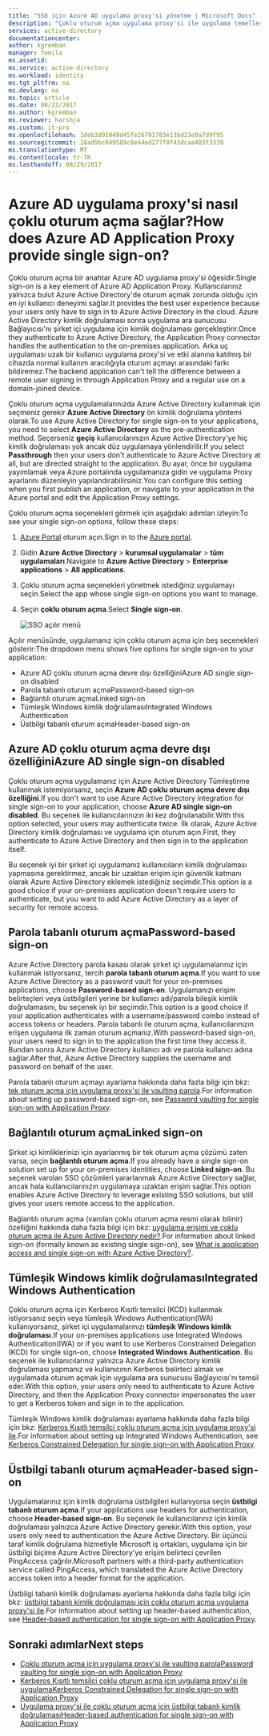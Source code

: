 ```yaml
---
title: "SSO için Azure AD uygulama proxy'si yönetme | Microsoft Docs"
description: "Çoklu oturum açma uygulama proxy'si ile uygulama temelleri hakkında bilgi edinin"
services: active-directory
documentationcenter: 
author: kgremban
manager: femila
ms.assetid: 
ms.service: active-directory
ms.workload: identity
ms.tgt_pltfrm: na
ms.devlang: na
ms.topic: article
ms.date: 08/23/2017
ms.author: kgremban
ms.reviewer: harshja
ms.custom: it-pro
ms.openlocfilehash: 1deb3d91049d45fe26791783e13bd23e0a7d9f95
ms.sourcegitcommit: 18ad9bc049589c8e44ed277f8f43dcaa483f3339
ms.translationtype: MT
ms.contentlocale: tr-TR
ms.lasthandoff: 08/29/2017
---
```

# <a name="how-does-azure-ad-application-proxy-provide-single-sign-on"></a><span data-ttu-id="31942-103">Azure AD uygulama proxy'si nasıl çoklu oturum açma sağlar?</span><span class="sxs-lookup"><span data-stu-id="31942-103">How does Azure AD Application Proxy provide single sign-on?</span></span>

<span data-ttu-id="31942-104">Çoklu oturum açma bir anahtar Azure AD uygulama proxy'si öğesidir.</span><span class="sxs-lookup"><span data-stu-id="31942-104">Single sign-on is a key element of Azure AD Application Proxy.</span></span>  <span data-ttu-id="31942-105">Kullanıcılarınız yalnızca bulut Azure Active Directory'de oturum açmak zorunda olduğu için en iyi kullanıcı deneyimi sağlar.</span><span class="sxs-lookup"><span data-stu-id="31942-105">It provides the best user experience because your users only have to sign in to Azure Active Directory in the cloud.</span></span> <span data-ttu-id="31942-106">Azure Active Directory kimlik doğrulaması sonra uygulama ara sunucusu Bağlayıcısı'nı şirket içi uygulama için kimlik doğrulaması gerçekleştirir.</span><span class="sxs-lookup"><span data-stu-id="31942-106">Once they authenticate to Azure Active Directory, the Application Proxy connector handles the authentication to the on-premises application.</span></span> <span data-ttu-id="31942-107">Arka uç uygulaması uzak bir kullanıcı uygulama proxy'si ve etki alanına katılmış bir cihazda normal kullanım aracılığıyla oturum açmayı arasındaki farkı bildiremez.</span><span class="sxs-lookup"><span data-stu-id="31942-107">The backend application can't tell the difference between a remote user signing in through Application Proxy and a regular use on a domain-joined device.</span></span> 

<span data-ttu-id="31942-108">Çoklu oturum açma uygulamalarınızda Azure Active Directory kullanmak için seçmeniz gerekir **Azure Active Directory** ön kimlik doğrulama yöntemi olarak.</span><span class="sxs-lookup"><span data-stu-id="31942-108">To use Azure Active Directory for single sign-on to your applications, you need to select **Azure Active Directory** as the pre-authentication method.</span></span> <span data-ttu-id="31942-109">Seçerseniz **geçiş** kullanıcılarınızın Azure Active Directory'ye hiç kimlik doğrulaması yok ancak düz uygulamaya yönlendirilir.</span><span class="sxs-lookup"><span data-stu-id="31942-109">If you select **Passthrough** then your users don't authenticate to Azure Active Directory at all, but are directed straight to the application.</span></span> <span data-ttu-id="31942-110">Bu ayar, önce bir uygulama yayımlamak veya Azure portalında uygulamanıza gidin ve uygulama Proxy ayarlarını düzenleyin yapılandırabilirsiniz.</span><span class="sxs-lookup"><span data-stu-id="31942-110">You can configure this setting when you first publish an application, or navigate to your application in the Azure portal and edit the Application Proxy settings.</span></span> 

<span data-ttu-id="31942-111">Çoklu oturum açma seçenekleri görmek için aşağıdaki adımları izleyin:</span><span class="sxs-lookup"><span data-stu-id="31942-111">To see your single sign-on options, follow these steps:</span></span>

1. <span data-ttu-id="31942-112">[Azure Portal](https://portal.azure.com) oturum açın.</span><span class="sxs-lookup"><span data-stu-id="31942-112">Sign in to the [Azure portal](https://portal.azure.com).</span></span>
2. <span data-ttu-id="31942-113">Gidin **Azure Active Directory** > **kurumsal uygulamalar** > **tüm uygulamaları**.</span><span class="sxs-lookup"><span data-stu-id="31942-113">Navigate to **Azure Active Directory** > **Enterprise applications** > **All applications**.</span></span>
3. <span data-ttu-id="31942-114">Çoklu oturum açma seçenekleri yönetmek istediğiniz uygulamayı seçin.</span><span class="sxs-lookup"><span data-stu-id="31942-114">Select the app whose single sign-on options you want to manage.</span></span>
4. <span data-ttu-id="31942-115">Seçin **çoklu oturum açma**.</span><span class="sxs-lookup"><span data-stu-id="31942-115">Select **Single sign-on**.</span></span>

   ![SSO açılır menü](./media/application-proxy-sso-overview/single-sign-on-mode.png)

<span data-ttu-id="31942-117">Açılır menüsünde, uygulamanız için çoklu oturum açma için beş seçenekleri gösterir:</span><span class="sxs-lookup"><span data-stu-id="31942-117">The dropdown menu shows five options for single sign-on to your application:</span></span>

* <span data-ttu-id="31942-118">Azure AD çoklu oturum açma devre dışı özelliğini</span><span class="sxs-lookup"><span data-stu-id="31942-118">Azure AD single sign-on disabled</span></span>
* <span data-ttu-id="31942-119">Parola tabanlı oturum açma</span><span class="sxs-lookup"><span data-stu-id="31942-119">Password-based sign-on</span></span>
* <span data-ttu-id="31942-120">Bağlantılı oturum açma</span><span class="sxs-lookup"><span data-stu-id="31942-120">Linked sign-on</span></span>
* <span data-ttu-id="31942-121">Tümleşik Windows kimlik doğrulaması</span><span class="sxs-lookup"><span data-stu-id="31942-121">Integrated Windows Authentication</span></span>
* <span data-ttu-id="31942-122">Üstbilgi tabanlı oturum açma</span><span class="sxs-lookup"><span data-stu-id="31942-122">Header-based sign-on</span></span>

## <a name="azure-ad-single-sign-on-disabled"></a><span data-ttu-id="31942-123">Azure AD çoklu oturum açma devre dışı özelliğini</span><span class="sxs-lookup"><span data-stu-id="31942-123">Azure AD single sign-on disabled</span></span>

<span data-ttu-id="31942-124">Çoklu oturum açma uygulamanız için Azure Active Directory Tümleştirme kullanmak istemiyorsanız, seçin **Azure AD çoklu oturum açma devre dışı özelliğini**.</span><span class="sxs-lookup"><span data-stu-id="31942-124">If you don't want to use Azure Active Directory integration for single sign-on to your application, choose **Azure AD single sign-on disabled**.</span></span> <span data-ttu-id="31942-125">Bu seçenek ile kullanıcılarınızın iki kez doğrulanabilir.</span><span class="sxs-lookup"><span data-stu-id="31942-125">With this option selected, your users may authenticate twice.</span></span> <span data-ttu-id="31942-126">İlk olarak, Azure Active Directory kimlik doğrulaması ve uygulama için oturum açın.</span><span class="sxs-lookup"><span data-stu-id="31942-126">First, they authenticate to Azure Active Directory and then sign in to the application itself.</span></span> 

<span data-ttu-id="31942-127">Bu seçenek iyi bir şirket içi uygulamanız kullanıcıların kimlik doğrulaması yapmasına gerektirmez, ancak bir uzaktan erişim için güvenlik katmanı olarak Azure Active Directory eklemek istediğiniz seçimdir.</span><span class="sxs-lookup"><span data-stu-id="31942-127">This option is a good choice if your on-premises application doesn't require users to authenticate, but you want to add Azure Active Directory as a layer of security for remote access.</span></span> 

## <a name="password-based-sign-on"></a><span data-ttu-id="31942-128">Parola tabanlı oturum açma</span><span class="sxs-lookup"><span data-stu-id="31942-128">Password-based sign-on</span></span>

<span data-ttu-id="31942-129">Azure Active Directory parola kasası olarak şirket içi uygulamalarınız için kullanmak istiyorsanız, tercih **parola tabanlı oturum açma**.</span><span class="sxs-lookup"><span data-stu-id="31942-129">If you want to use Azure Active Directory as a password vault for your on-premises applications, choose **Password-based sign-on**.</span></span> <span data-ttu-id="31942-130">Uygulamanızı erişim belirteçleri veya üstbilgileri yerine bir kullanıcı adı/parola bileşik kimlik doğrulamasını, bu seçenek iyi bir seçimdir.</span><span class="sxs-lookup"><span data-stu-id="31942-130">This option is a good choice if your application authenticates with a username/password combo instead of access tokens or headers.</span></span> <span data-ttu-id="31942-131">Parola tabanlı ile oturum açma, kullanıcılarınızın erişen uygulama ilk zaman oturum açmanız.</span><span class="sxs-lookup"><span data-stu-id="31942-131">With password-based sign-on, your users need to sign in to the application the first time they access it.</span></span> <span data-ttu-id="31942-132">Bundan sonra Azure Active Directory kullanıcı adı ve parola kullanıcı adına sağlar.</span><span class="sxs-lookup"><span data-stu-id="31942-132">After that, Azure Active Directory supplies the username and password on behalf of the user.</span></span> 

<span data-ttu-id="31942-133">Parola tabanlı oturum açmayı ayarlama hakkında daha fazla bilgi için bkz: [tek oturum açma için uygulama proxy'si ile vaulting parola](application-proxy-sso-azure-portal.md).</span><span class="sxs-lookup"><span data-stu-id="31942-133">For information about setting up password-based sign-on, see [Password vaulting for single sign-on with Application Proxy](application-proxy-sso-azure-portal.md).</span></span>

## <a name="linked-sign-on"></a><span data-ttu-id="31942-134">Bağlantılı oturum açma</span><span class="sxs-lookup"><span data-stu-id="31942-134">Linked sign-on</span></span>

<span data-ttu-id="31942-135">Şirket içi kimliklerinizi için ayarlanmış bir tek oturum açma çözümü zaten varsa, seçin **bağlantılı oturum açma**.</span><span class="sxs-lookup"><span data-stu-id="31942-135">If you already have a single sign-on solution set up for your on-premises identities, choose **Linked sign-on**.</span></span> <span data-ttu-id="31942-136">Bu seçenek varolan SSO çözümleri yararlanmak Azure Active Directory sağlar, ancak hala kullanıcılarınızın uygulamaya uzaktan erişim sağlar.</span><span class="sxs-lookup"><span data-stu-id="31942-136">This option enables Azure Active Directory to leverage existing SSO solutions, but still gives your users remote access to the application.</span></span> 

<span data-ttu-id="31942-137">Bağlantılı oturum açma (varolan çoklu oturum açma resmi olarak bilinir) özelliğini hakkında daha fazla bilgi için bkz: [uygulama erişimi ve çoklu oturum açma ile Azure Active Directory nedir?](active-directory-appssoaccess-whatis.md#how-does-single-sign-on-with-azure-active-directory-work).</span><span class="sxs-lookup"><span data-stu-id="31942-137">For information about linked sign-on (formally known as existing single sign-on), see [What is application access and single sign-on with Azure Active Directory?](active-directory-appssoaccess-whatis.md#how-does-single-sign-on-with-azure-active-directory-work).</span></span>

## <a name="integrated-windows-authentication"></a><span data-ttu-id="31942-138">Tümleşik Windows kimlik doğrulaması</span><span class="sxs-lookup"><span data-stu-id="31942-138">Integrated Windows Authentication</span></span>

<span data-ttu-id="31942-139">Çoklu oturum açma için Kerberos Kısıtlı temsilci (KCD) kullanmak istiyorsanız seçin veya tümleşik Windows Authentication(IWA) kullanıyorsanız, şirket içi uygulamalarınızı **tümleşik Windows kimlik doğrulaması**.</span><span class="sxs-lookup"><span data-stu-id="31942-139">If your on-premises applications use Integrated Windows Authentication(IWA) or if you want to use Kerberos Constrained Delegation (KCD) for single sign-on, choose **Integrated Windows Authentication**.</span></span> <span data-ttu-id="31942-140">Bu seçenek ile kullanıcılarınız yalnızca Azure Active Directory kimlik doğrulaması yapmanız ve kullanıcının Kerberos belirteci almak ve uygulamada oturum açmak için uygulama ara sunucusu Bağlayıcısı'nı temsil eder.</span><span class="sxs-lookup"><span data-stu-id="31942-140">With this option, your users only need to authenticate to Azure Active Directory, and then the Application Proxy connector impersonates the user to get a Kerberos token and sign in to the application.</span></span> 

<span data-ttu-id="31942-141">Tümleşik Windows kimlik doğrulaması ayarlama hakkında daha fazla bilgi için bkz: [Kerberos Kısıtlı temsilci çoklu oturum açma için uygulama proxy'si ile](active-directory-application-proxy-sso-using-kcd.md).</span><span class="sxs-lookup"><span data-stu-id="31942-141">For information about setting up Integrated Windows Authentication, see [Kerberos Constrained Delegation for single sign-on with Application Proxy](active-directory-application-proxy-sso-using-kcd.md).</span></span>

## <a name="header-based-sign-on"></a><span data-ttu-id="31942-142">Üstbilgi tabanlı oturum açma</span><span class="sxs-lookup"><span data-stu-id="31942-142">Header-based sign-on</span></span> 

<span data-ttu-id="31942-143">Uygulamalarınız için kimlik doğrulama üstbilgileri kullanıyorsa seçin **üstbilgi tabanlı oturum açma**.</span><span class="sxs-lookup"><span data-stu-id="31942-143">If your applications use headers for authentication, choose **Header-based sign-on**.</span></span> <span data-ttu-id="31942-144">Bu seçenek ile kullanıcılarınız için kimlik doğrulaması yalnızca Azure Active Directory gerekir.</span><span class="sxs-lookup"><span data-stu-id="31942-144">With this option, your users only need to authentication the Azure Active Directory.</span></span> <span data-ttu-id="31942-145">Bir üçüncü taraf kimlik doğrulama hizmetiyle Microsoft iş ortakları, uygulama için bir üstbilgi biçime Azure Active Directory'ye erişim belirteci çevrilen PingAccess çağrılır.</span><span class="sxs-lookup"><span data-stu-id="31942-145">Microsoft partners with a third-party authentication service called PingAccess, which translated the Azure Active Directory access token into a header format for the application.</span></span> 

<span data-ttu-id="31942-146">Üstbilgi tabanlı kimlik doğrulaması ayarlama hakkında daha fazla bilgi için bkz: [üstbilgi tabanlı kimlik doğrulaması için çoklu oturum açma uygulama proxy'si ile](application-proxy-ping-access.md).</span><span class="sxs-lookup"><span data-stu-id="31942-146">For information about setting up header-based authentication, see [Header-based authentication for single sign-on with Application Proxy](application-proxy-ping-access.md).</span></span>

## <a name="next-steps"></a><span data-ttu-id="31942-147">Sonraki adımlar</span><span class="sxs-lookup"><span data-stu-id="31942-147">Next steps</span></span>

- [<span data-ttu-id="31942-148">Çoklu oturum açma için uygulama proxy'si ile vaulting parola</span><span class="sxs-lookup"><span data-stu-id="31942-148">Password vaulting for single sign-on with Application Proxy</span></span>](application-proxy-sso-azure-portal.md)
- [<span data-ttu-id="31942-149">Kerberos Kısıtlı temsilci çoklu oturum açma için uygulama proxy'si ile uygulama</span><span class="sxs-lookup"><span data-stu-id="31942-149">Kerberos Constrained Delegation for single sign-on with Application Proxy</span></span>](active-directory-application-proxy-sso-using-kcd.md)
- [<span data-ttu-id="31942-150">Uygulama proxy'si ile çoklu oturum açma için üstbilgi tabanlı kimlik doğrulaması</span><span class="sxs-lookup"><span data-stu-id="31942-150">Header-based authentication for single sign-on with Application Proxy</span></span>](application-proxy-ping-access.md) 
